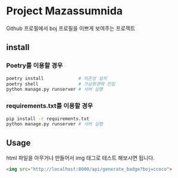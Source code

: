 # Project Mazassumnida

Github 프로필에서 boj 프로필을 이쁘게 보여주는 프로젝트

## install

### Poetry를 이용할 경우

```sh
poetry install             # 의존성 설치
poetry shell               # 가상환경에 진입
python manage.py runserver # 서버 실행
```

### requirements.txt를 이용할 경우

```sh
pip install -r requirements.txt
python manage.py runserver # 서버 실행
```

## Usage

html 파일을 아무거나 만들어서 img 태그로 테스트 해보시면 됩니다.

```html
<img src="http://localhost:8000/api/generate_badge?boj=ccoco">
```
